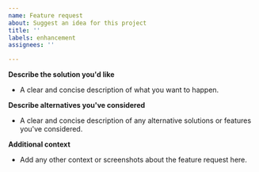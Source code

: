 ```yaml
---
name: Feature request
about: Suggest an idea for this project
title: ''
labels: enhancement
assignees: ''

---
```


**Describe the solution you'd like**
- A clear and concise description of what you want to happen.

**Describe alternatives you've considered**
- A clear and concise description of any alternative solutions or features you've considered.

**Additional context**
- Add any other context or screenshots about the feature request here.